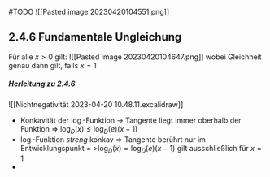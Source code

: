 #TODO 
![[Pasted image 20230420104551.png]]

## 2.4.6 Fundamentale Ungleichung
Für alle $x > 0$ gilt:
![[Pasted image 20230420104647.png]]
wobei Gleichheit genau dann gilt, falls $x=1$

##### Herleitung zu 2.4.6
![[Nichtnegativität 2023-04-20 10.48.11.excalidraw]]
- Konkavität der $\log$-Funktion -> Tangente liegt immer oberhalb der Funktion => $\log_{D}(x)\leq\log_{D}(e)(x-1)$
- $\log$-Funktion _streng_ konkav => Tangente berührt nur im Entwicklungspunkt = >$\log_{D}(x)=\log_{D}(e)(x-1)$ gilt ausschließlich für $x=1$
- 